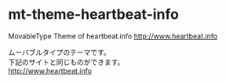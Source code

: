 mt-theme-heartbeat-info
=======================

MovableType Theme of heartbeat.info
http://www.heartbeat.info

ムーバブルタイプのテーマです。  
下記のサイトと同じものができます。  
http://www.heartbeat.info
